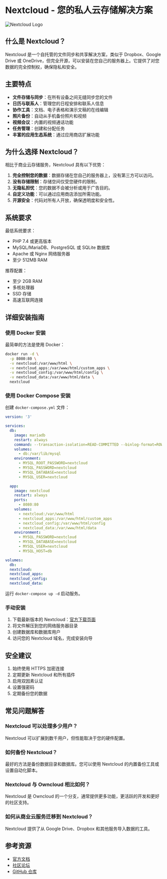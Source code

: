 # Nextcloud - 您的私人云存储解决方案

![Nextcloud Logo](../images/services/nextcloud.png)

## 什么是 Nextcloud？

Nextcloud 是一个自托管的文件同步和共享解决方案，类似于 Dropbox、Google Drive 或 OneDrive，但完全开源，可以安装在您自己的服务器上。它提供了对您数据的完全控制权，确保隐私和安全。

## 主要特点

- **文件存储与同步**：在所有设备之间无缝同步您的文件
- **日历与联系人**：管理您的日程安排和联系人信息
- **协作工具**：文档、电子表格和演示文稿的在线编辑
- **照片备份**：自动从手机备份照片和视频
- **视频会议**：内置的视频通话功能
- **任务管理**：创建和分配任务
- **丰富的应用生态系统**：通过应用商店扩展功能

## 为什么选择 Nextcloud？

相比于商业云存储服务，Nextcloud 具有以下优势：

1. **完全控制您的数据**：数据存储在您自己的服务器上，没有第三方可以访问。
2. **没有存储限制**：存储空间仅受您硬件的限制。
3. **无隐私担忧**：您的数据不会被分析或用于广告目的。
4. **自定义功能**：可以通过应用商店添加所需功能。
5. **开源安全**：代码对所有人开放，确保透明度和安全性。

## 系统要求

最低系统要求：
- PHP 7.4 或更高版本
- MySQL/MariaDB、PostgreSQL 或 SQLite 数据库
- Apache 或 Nginx 网络服务器
- 至少 512MB RAM

推荐配置：
- 至少 2GB RAM
- 多核处理器
- SSD 存储
- 高速互联网连接

## 详细安装指南

### 使用 Docker 安装

最简单的方法是使用 Docker：

```bash
docker run -d \
  -p 8080:80 \
  -v nextcloud:/var/www/html \
  -v nextcloud_apps:/var/www/html/custom_apps \
  -v nextcloud_config:/var/www/html/config \
  -v nextcloud_data:/var/www/html/data \
  nextcloud
```

### 使用 Docker Compose 安装

创建 `docker-compose.yml` 文件：

```yaml
version: '3'

services:
  db:
    image: mariadb
    restart: always
    command: --transaction-isolation=READ-COMMITTED --binlog-format=ROW
    volumes:
      - db:/var/lib/mysql
    environment:
      - MYSQL_ROOT_PASSWORD=nextcloud
      - MYSQL_PASSWORD=nextcloud
      - MYSQL_DATABASE=nextcloud
      - MYSQL_USER=nextcloud

  app:
    image: nextcloud
    restart: always
    ports:
      - 8080:80
    volumes:
      - nextcloud:/var/www/html
      - nextcloud_apps:/var/www/html/custom_apps
      - nextcloud_config:/var/www/html/config
      - nextcloud_data:/var/www/html/data
    environment:
      - MYSQL_PASSWORD=nextcloud
      - MYSQL_DATABASE=nextcloud
      - MYSQL_USER=nextcloud
      - MYSQL_HOST=db

volumes:
  db:
  nextcloud:
  nextcloud_apps:
  nextcloud_config:
  nextcloud_data:
```

运行 `docker-compose up -d` 启动服务。

### 手动安装

1. 下载最新版本的 Nextcloud：[官方下载页面](https://nextcloud.com/install/#instructions-server)
2. 将文件解压到您的网络服务器目录
3. 创建数据库和数据库用户
4. 访问您的 Nextcloud 域名，完成安装向导

## 安全建议

1. 始终使用 HTTPS 加密连接
2. 定期更新 Nextcloud 和所有插件
3. 启用双因素认证
4. 设置强密码
5. 定期备份您的数据

## 常见问题解答

### Nextcloud 可以处理多少用户？
Nextcloud 可以扩展到数千用户，但性能取决于您的硬件配置。

### 如何备份 Nextcloud？
最好的方法是备份数据目录和数据库。您可以使用 Nextcloud 的内置备份工具或设置自动化脚本。

### Nextcloud 与 Owncloud 相比如何？
Nextcloud 是 Owncloud 的一个分支，通常提供更多功能，更活跃的开发和更好的社区支持。

### 如何从商业云服务迁移到 Nextcloud？
Nextcloud 提供了从 Google Drive、Dropbox 和其他服务导入数据的工具。

## 参考资源

- [官方文档](https://docs.nextcloud.com/)
- [社区论坛](https://help.nextcloud.com/)
- [GitHub 仓库](https://github.com/nextcloud/server) 
